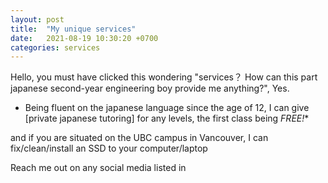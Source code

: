 ```yaml
---
layout: post
title:  "My unique services"
date:   2021-08-19 10:30:20 +0700
categories: services
---
```

Hello, you must have clicked this wondering "services？ How can this part japanese second-year engineering boy provide me anything?", Yes.

- Being fluent on the japanese language since the age of 12, I can give [private japanese tutoring] for any levels, the first class being *FREE!**

and if you are situated on the UBC campus in Vancouver, I can fix/clean/install an SSD to your computer/laptop

Reach me out on any social media listed in 